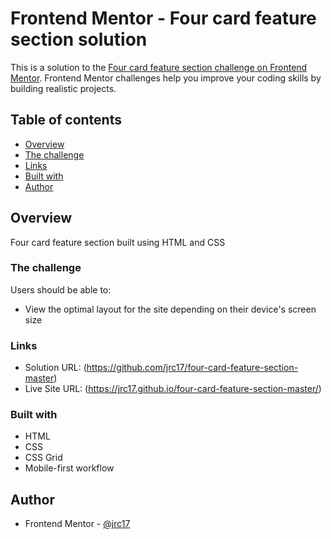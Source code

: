 # Frontend Mentor - Four card feature section solution

This is a solution to the [Four card feature section challenge on Frontend Mentor](https://www.frontendmentor.io/challenges/four-card-feature-section-weK1eFYK). Frontend Mentor challenges help you improve your coding skills by building realistic projects.

## Table of contents

- [Overview](#overview)
- [The challenge](#the-challenge)
- [Links](#links)
- [Built with](#built-with)
- [Author](#author)

## Overview

Four card feature section built using HTML and CSS

### The challenge

Users should be able to:

- View the optimal layout for the site depending on their device's screen size

### Links

- Solution URL: (https://github.com/jrc17/four-card-feature-section-master)
- Live Site URL: (https://jrc17.github.io/four-card-feature-section-master/)

### Built with

- HTML
- CSS
- CSS Grid
- Mobile-first workflow

## Author

- Frontend Mentor - [@jrc17](https://www.frontendmentor.io/profile/jrc17)
